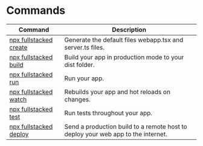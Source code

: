 # Commands

| Command | Description |
| --- | --- |
| [npx fullstacked create](https://fullstacked.org/docs/creating) | Generate the default files webapp.tsx and server.ts files. |
| [npx fullstacked build](https://fullstacked.org/docs/building) | Build your app in production mode to your dist folder. |
| [npx fullstacked run](https://fullstacked.org/docs/running) | Run your app. |
| [npx fullstacked watch](https://fullstacked.org/docs/watching) | Rebuilds your app and hot reloads on changes. |
| [npx fullstacked test](https://fullstacked.org/docs/testing) | Run tests throughout your app. |
| [npx fullstacked deploy](https://fullstacked.org/docs/deploying)  &nbsp; | Send a production build to a remote host to deploy your web app to the internet. |
